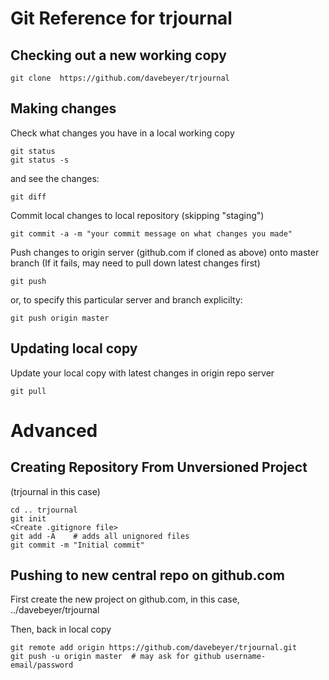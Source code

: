 # Git Reference for trjournal

## Checking out a new working copy

```git clone  https://github.com/davebeyer/trjournal```

## Making changes

Check what changes you have in a local working copy

```
git status
git status -s
```

and see the changes:

```
git diff
```

Commit local changes to local repository (skipping "staging")

```git commit -a -m "your commit message on what changes you made"```


Push changes to origin server (github.com if cloned as above) onto master branch
(If it fails, may need to pull down latest changes first)

```git push```

or, to specify this particular server and branch explicilty:

```git push origin master```


## Updating local copy

Update your local copy with latest changes in origin repo server

```git pull```

# Advanced

## Creating Repository From Unversioned Project 

(trjournal in this case)

```
cd .. trjournal
git init
<Create .gitignore file>
git add -A    # adds all unignored files
git commit -m "Initial commit"
```

## Pushing to new central repo on github.com

First create the new project on github.com, in this case, ../davebeyer/trjournal

Then, back in local copy

```
git remote add origin https://github.com/davebeyer/trjournal.git
git push -u origin master  # may ask for github username-email/password
```
